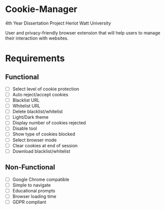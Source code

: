 # Cookie-Manager
4th Year Dissertation Project
Heriot Watt University

User and privacy-friendly browser extension that will help users to manage their interaction with websites. 

# Requirements

## Functional
- [ ] Select level of cookie protection
- [ ] Auto reject/accept cookies
- [ ] Blacklist URL
- [ ] Whitelist URL
- [ ] Delete blacklist/whitelist
- [ ] Light/Dark theme
- [ ] Display number of cookies rejected 
- [ ] Disable tool
- [ ] Show type of cookies blocked
- [ ] Select browser mode
- [ ] Clear cookies at end of session
- [ ] Download blacklist/whitelist
## Non-Functional
- [ ] Google Chrome compatible
- [ ] Simple to navigate
- [ ] Educational prompts
- [ ] Browser loading time
- [ ] GDPR compliant
